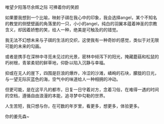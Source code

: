 唯望夕阳落尽余辉之际 可捧着你的笑颜

如果要我想到一个比喻，映射子祺在我心中的印象，我会选择angel，某个不知名的教堂的侧壁壁画的角落里的一只，小小的angel，纯白的羽翼本蕴着神圣的宗教含义，却因着娇憨的笑，给人一种，绝美是可触及的的错觉。

我无法不幻想未来与子祺的生活的交织，这使我有一种奇妙的感觉，类似于对无限可能的未来的勾画。

或者是携手在深林中寻觅未见过的光景，密林中倾泻下的阳光，掩藏蘑菇和松鼠的朽树根，青翠柔韧的鲜草地，仰卧以陷入沉静与幸福。

抑或在无人的崖下，四围是巨浪的爆炸，冷涩的沙滩，嶙峋的石块，朦胧的日光，与一望无际灰蓝色的海，空气中的味道给人一种相拥的冲动。

但更可能，是在这平凡的都市，日复一日守着对方，念着习俗，在难得一遇的时间的空档，遵循自由浪漫的本能，追寻梦中勾勒的世界。

人生苦短，我只想与你，在可数的年岁里，看更多，想更多，体验更多。

你的姜先森~
